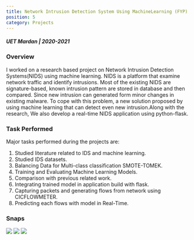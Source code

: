 ```yaml
---
title: Network Intrusion Detection System Using MachineLearning (FYP)
position: 5
category: Projects
---
```


##### UET Mardan | 2020-2021

<cta-button text="GitHub" link="https://github.com/farazahmadkhan15/NIDS_APP">
</cta-button>


### Overview
I worked on a research based project on Network Intrusion Detection Systems(NIDS) using machine learning. NIDS is a platform that examine network traffic and identify intrusions. Most of the existing NIDS are signature-based, known intrusion pattern are stored in database and then compared. Since new intrusion can generated form minor changes in existing malware. To cope with this problem, a new solution proposed by using machine learning that can detect even new intrusion.Along with the research, We also develop a real-time NIDS application using python-flask.

### Task Performed
Major tasks performed during the projects are:

1. Studied literature related to IDS and machine learning.
2. Studied IDS datasets.
3. Balancing Data for Multi-class classification SMOTE-TOMEK.
4. Training and Evaluating Machine Learning Models.
5. Comparison with previous related work.
6. Integrating trained model in application build with flask.
7. Capturing packets and generating flows from network using CICFLOWMETER.
8. Predicting each flows with model in Real-Time.

### Snaps
<img src="nids/home.png" >
<img src="nids/index.png" >
<img src="nids/ip.png" >
